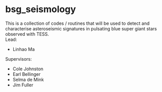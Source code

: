 # bsg_seismology
This is a collection of codes / routines that will be used to detect and characterise asteroseismic signatures in pulsating blue super giant stars observed with TESS.  
Lead:
  - Linhao Ma

Supervisors:
   - Cole Johnston
   - Earl Bellinger
   - Selma de Mink
   - Jim Fuller
